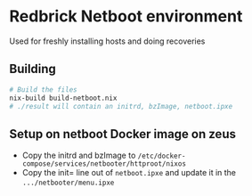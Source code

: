 # Redbrick Netboot environment

Used for freshly installing hosts and doing recoveries

## Building

```bash
# Build the files
nix-build build-netboot.nix
# ./result will contain an initrd, bzImage, netboot.ipxe
```

## Setup on netboot Docker image on zeus

- Copy the initrd and bzImage to `/etc/docker-compose/services/netbooter/httproot/nixos`
- Copy the init= line out of `netboot.ipxe` and update it in the `.../netbooter/menu.ipxe`
